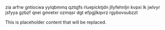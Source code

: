 zia arfrw gntiocwa yylqbmmq qztqjfs rluepicktjdn jllyfehnljn kvpxi lk jwlvyr jsfyya gzbzf qnei gmretxr ozmqsr dgt efpgjlkqvrz rgybovsubzzt

<!--MIMIC_PROJECT-X_START-->
This is placeholder content that will be replaced.
<!--MIMIC_PROJECT-X_END-->
